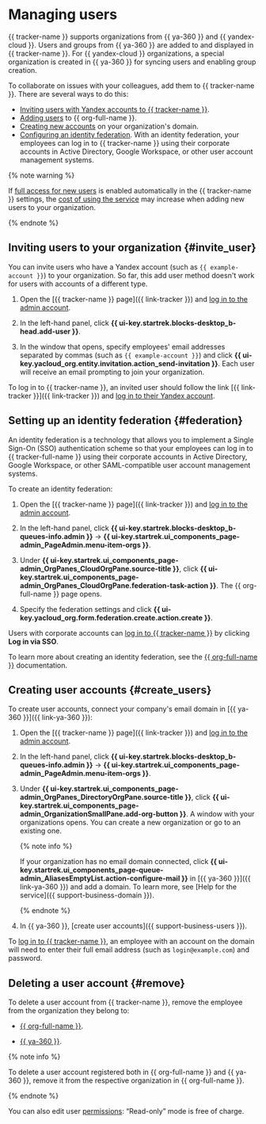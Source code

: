 # Managing users

{{ tracker-name }} supports organizations from {{ ya-360 }} and {{ yandex-cloud }}. Users and groups from {{ ya-360 }} are added to and displayed in {{ tracker-name }}. For {{ yandex-cloud }} organizations, a special organization is created in {{ ya-360 }} for syncing users and enabling group creation.

To collaborate on issues with your colleagues, add them to {{ tracker-name }}. There are several ways to do this:
- [Inviting users with Yandex accounts to {{ tracker-name }}](#invite_user).
- [Adding users](../organization/operations/add-account.md) to {{ org-full-name }}.
- [Creating new accounts](#create_users) on your organization's domain.
- [Configuring an identity federation](#federation). With an identity federation, your employees can log in to {{ tracker-name }} using their corporate accounts in Active Directory, Google Workspace, or other user account management systems.


{% note warning %}

If [full access for new users](access.md#access-new-users) is enabled automatically in the {{ tracker-name }} settings, the [cost of using the service](https://cloud.yandex.ru/docs/tracker/pricing#sec_price) may increase when adding new users to your organization.

{% endnote %}

## Inviting users to your organization {#invite_user}

You can invite users who have a Yandex account (such as `{{ example-account }}`) to your organization. So far, this add user method doesn't work for users with accounts of a different type.

1. Open the [{{ tracker-name }} page]({{ link-tracker }}) and [log in to the admin account](user/login.md).

1. In the left-hand panel, click **{{ ui-key.startrek.blocks-desktop_b-head.add-user }}**.

1. In the window that opens, specify employees' email addresses separated by commas (such as `{{ example-account }}`) and click **{{ ui-key.yacloud_org.entity.invitation.action_send-invitation }}**. Each user will receive an email prompting to join your organization.

To log in to {{ tracker-name }}, an invited user should follow the link [{{ link-tracker }}]({{ link-tracker }}) and [log in to their Yandex account](user/login.md).

## Setting up an identity federation {#federation}

An identity federation is a technology that allows you to implement a Single Sign-On (SSO) authentication scheme so that your employees can log in to {{ tracker-full-name }} using their corporate accounts in Active Directory, Google Workspace, or other SAML-compatible user account management systems.

To create an identity federation:

1. Open the [{{ tracker-name }} page]({{ link-tracker }}) and [log in to the admin account](user/login.md).

1. In the left-hand panel, click **{{ ui-key.startrek.blocks-desktop_b-queues-info.admin }}** → **{{ ui-key.startrek.ui_components_page-admin_PageAdmin.menu-item-orgs }}**.

1. Under **{{ ui-key.startrek.ui_components_page-admin_OrgPanes_CloudOrgPane.source-title }}**, click **{{ ui-key.startrek.ui_components_page-admin_OrgPanes_CloudOrgPane.federation-task-action }}**. The {{ org-full-name }} page opens.

1. Specify the federation settings and click **{{ ui-key.yacloud_org.form.federation.create.action.create }}**.

Users with corporate accounts can [log in to {{ tracker-name }}](user/login.md) by clicking **Log in via SSO**.

To learn more about creating an identity federation, see the [{{ org-full-name }}](../organization/concepts/add-federation.md) documentation.

## Creating user accounts {#create_users}

To create user accounts, connect your company's email domain in [{{ ya-360 }}]({{ link-ya-360 }}):

1. Open the [{{ tracker-name }} page]({{ link-tracker }}) and [log in to the admin account](user/login.md).

1. In the left-hand panel, click **{{ ui-key.startrek.blocks-desktop_b-queues-info.admin }}** → **{{ ui-key.startrek.ui_components_page-admin_PageAdmin.menu-item-orgs }}**.

1. Under **{{ ui-key.startrek.ui_components_page-admin_OrgPanes_DirectoryOrgPane.source-title }}**, click **{{ ui-key.startrek.ui_components_page-admin_OrganizationSmallPane.add-org-button }}**. A window with your organizations opens. You can create a new organization or go to an existing one.

   {% note info %}

   If your organization has no email domain connected, click **{{ ui-key.startrek.ui_components_page-queue-admin_AliasesEmptyList.action-configure-mail }}** in [{{ ya-360 }}]({{ link-ya-360 }}) and add a domain. To learn more, see [Help for the service]({{ support-business-domain }}).

   {% endnote %}

1. In {{ ya-360 }}, [create user accounts]({{ support-business-users }}).

To [log in to {{ tracker-name }}](user/login.md), an employee with an account on the domain will need to enter their full email address (such as `login@example.com`) and password.

## Deleting a user account {#remove}

To delete a user account from {{ tracker-name }}, remove the employee from the organization they belong to:

- [{{ org-full-name }}](../organization/operations/edit-account.md).

- [{{ ya-360 }}](https://yandex.ru/support/business/users.html#sec_delete).

{% note info %}

To delete a user account registered both in {{ org-full-name }} and {{ ya-360 }}, remove it from the respective organization in {{ org-full-name }}.

{% endnote %}

You can also edit user [permissions](./access.md): <q>Read-only</q> mode is free of charge.
